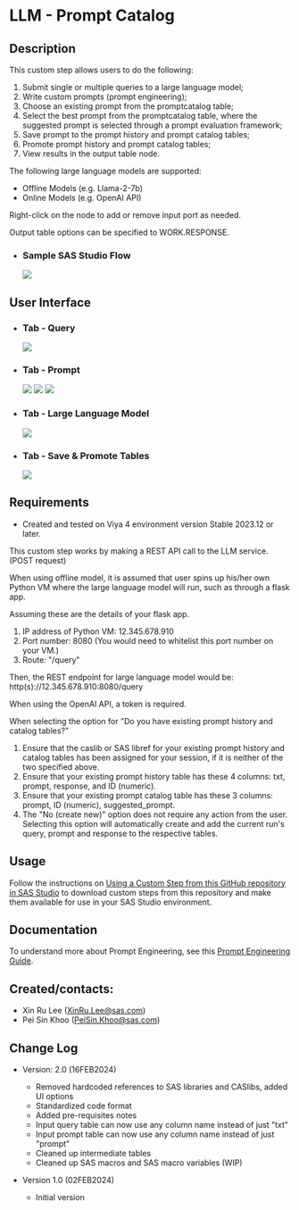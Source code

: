 # LLM - Prompt Catalog

## Description
This custom step allows users to do the following:
1. Submit single or multiple queries to a large language model;
2. Write custom prompts (prompt engineering);
3. Choose an existing prompt from the promptcatalog table;
4. Select the best prompt from the promptcatalog table, where the suggested prompt is selected through a prompt evaluation framework;
5. Save prompt to the prompt history and prompt catalog tables;
6. Promote prompt history and prompt catalog tables;
7. View results in the output table node.

The following large language models are supported: 
  * Offline Models (e.g. Llama-2-7b)
  * Online Models (e.g. OpenAI API)

Right-click on the node to add or remove input port as needed.

Output table options can be specified to WORK.RESPONSE.

* ### Sample SAS Studio Flow
  ![](img/LLM-PromptCatalog-sample-flow.png) 

## User Interface
* ### Tab - Query
  ![](img/LLM-PromptCatalog-tab-Query.png) 

* ### Tab - Prompt
  ![](img/LLM-PromptCatalog-tab-Prompt-custom.png) 
  ![](img/LLM-PromptCatalog-tab-Prompt-catalog.png)
  ![](img/LLM-PromptCatalog-tab-Prompt-suggested.png)

* ### Tab - Large Language Model
  ![](img/LLM-PromptCatalog-tab-Large-Language-Model.png) 

* ### Tab - Save & Promote Tables
  ![](img/LLM-PromptCatalog-tab-Save-and-Promote-Tables.png) 

## Requirements

 * Created and tested on Viya 4 environment version Stable 2023.12 or later.

This custom step works by making a REST API call to the LLM service. (POST request)

When using offline model, it is assumed that user spins up his/her own Python VM where the large language model will run, such as through a flask app.

Assuming these are the details of your flask app.
1. IP address of Python VM: 12.345.678.910
2. Port number: 8080 (You would need to whitelist this port number on your VM.)
3. Route: "/query"

Then, the REST endpoint for large language model would be: 
http(s)://12.345.678.910:8080/query

When using the OpenAI API, a token is required.

When selecting the option for "Do you have existing prompt history and catalog tables?"
1. Ensure that the caslib or SAS libref for your existing prompt history and catalog tables has been assigned for your session, if it is neither of the two specified above.
2. Ensure that your existing prompt history table has these 4 columns: txt, prompt, response, and ID (numeric). 
3. Ensure that your existing prompt catalog table has these 3 columns: prompt, ID (numeric), suggested_prompt.
4. The "No (create new)" option does not require any action from the user. Selecting this option will automatically create and add the current run's query, prompt and response to the respective tables.

## Usage

Follow the instructions on [Using a Custom Step from this GitHub repository in SAS Studio](https://github.com/sassoftware/sas-studio-custom-steps/blob/main/docs/IMPORT_CUSTOM_STEP.md) to download custom steps from this repository and make them available for use in your SAS Studio environment.

## Documentation

To understand more about Prompt Engineering, see this [Prompt Engineering Guide](https://www.promptingguide.ai).

## Created/contacts: 

- Xin Ru Lee (XinRu.Lee@sas.com)
- Pei Sin Khoo (PeiSin.Khoo@sas.com)
 
## Change Log
	
* Version: 2.0 (16FEB2024)
    * Removed hardcoded references to SAS libraries and CASlibs, added UI options
    * Standardized code format
    * Added pre-requisites notes
    * Input query table can now use any column name instead of just "txt"
    * Input prompt table can now use any column name instead of just "prompt"
    * Cleaned up intermediate tables
    * Cleaned up SAS macros and SAS macro variables (WIP)
	
* Version 1.0 (02FEB2024) 
    * Initial version